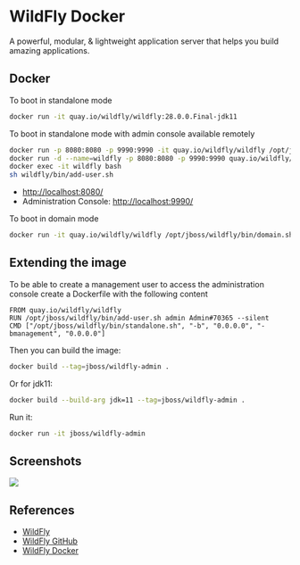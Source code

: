 # WildFly Docker

A powerful, modular, & lightweight application server that helps you build amazing applications.

## Docker
To boot in standalone mode
```sh
docker run -it quay.io/wildfly/wildfly:28.0.0.Final-jdk11
```

To boot in standalone mode with admin console available remotely
```sh
docker run -p 8080:8080 -p 9990:9990 -it quay.io/wildfly/wildfly /opt/jboss/wildfly/bin/standalone.sh -b 0.0.0.0 -bmanagement 0.0.0.0
docker run -d --name=wildfly -p 8080:8080 -p 9990:9990 quay.io/wildfly/wildfly:28.0.0.Final-jdk11 /opt/jboss/wildfly/bin/standalone.sh -b 0.0.0.0 -bmanagement 0.0.0.0
docker exec -it wildfly bash
sh wildfly/bin/add-user.sh
```
- [http://localhost:8080/](http://localhost:8080/)
- Administration Console: [http://localhost:9990/](http://localhost:9990/)

To boot in domain mode
```sh
docker run -it quay.io/wildfly/wildfly /opt/jboss/wildfly/bin/domain.sh -b 0.0.0.0 -bmanagement 0.0.0.0
```

## Extending the image
To be able to create a management user to access the administration console create a Dockerfile with the following content
```
FROM quay.io/wildfly/wildfly
RUN /opt/jboss/wildfly/bin/add-user.sh admin Admin#70365 --silent
CMD ["/opt/jboss/wildfly/bin/standalone.sh", "-b", "0.0.0.0", "-bmanagement", "0.0.0.0"]
```

Then you can build the image:
```sh
docker build --tag=jboss/wildfly-admin .
```
Or for jdk11:
```sh
docker build --build-arg jdk=11 --tag=jboss/wildfly-admin .
```

Run it:
```sh
docker run -it jboss/wildfly-admin
```

## Screenshots
![](https://www.wildfly.org/assets/img/homepage/homepage-screenshot.png)

## References
- [WildFly](https://www.wildfly.org/)
- [WildFly GitHub](https://github.com/wildfly/wildfly)
- [WildFly Docker](https://quay.io/repository/wildfly/wildfly)